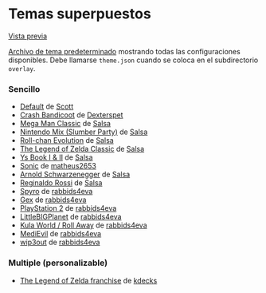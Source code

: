 # Temas superpuestos

[Vista previa](https://bit.ly/RAOPreviews)

[Archivo de tema predeterminado](https://github.com/RetroAchievements/RAInterface/blob/master/overlay/theme-coloredgrey.json) mostrando todas las configuraciones disponibles. Debe llamarse `theme.json` cuando se coloca en el subdirectorio `overlay`.

### Sencillo

- [Default](https://bit.ly/RAODefault) de [Scott](https://retroachievements.org/User/Scott)
- [Crash Bandicoot](https://bit.ly/RAOCrash) de [Dexterspet](https://retroachievements.org/User/Dexterspet)
- [Mega Man Classic](https://bit.ly/RAOMegamanC) de [Salsa](https://retroachievements.org/User/Salsa)
- [Nintendo Mix (Slumber Party)](https://bit.ly/RAONSlumber) de [Salsa](https://retroachievements.org/User/Salsa)
- [Roll-chan Evolution](https://bit.ly/RAORollchan) de [Salsa](https://retroachievements.org/User/Salsa)
- [The Legend of Zelda Classic](https://bit.ly/RAOZeldaC) de [Salsa](https://retroachievements.org/User/Salsa)
- [Ys Book I & II](https://bit.ly/RAOYs12) de [Salsa](https://retroachievements.org/User/Salsa)
- [Sonic](https://bit.ly/RAOSonicM) de [matheus2653](https://retroachievements.org/User/matheus2653)
- [Arnold Schwarzenegger](https://bit.ly/RAOArnold) de [Salsa](https://retroachievements.org/User/Salsa)
- [Reginaldo Rossi](https://bit.ly/RAORRossi) de [Salsa](https://retroachievements.org/User/Salsa)
- [Spyro](https://bit.ly/SpyroRA) de [rabbids4eva](https://retroachievements.org/user/rabbids4eva)
- [Gex](http://bit.ly/2X54iYo) de [rabbids4eva](https://retroachievements.org/user/rabbids4eva)
- [PlayStation 2](http://bit.ly/2ISxu0X) de [rabbids4eva](https://retroachievements.org/user/rabbids4eva)
- [LittleBIGPlanet](http://bit.ly/2RATOPk) de [rabbids4eva](https://retroachievements.org/user/rabbids4eva)
- [Kula World / Roll Away](https://mega.nz/#!doongahR!l1L1KVT0SJ7csHZq2M6BCp0CRSRligl0U5VnVSlUe70) de [rabbids4eva](https://retroachievements.org/user/rabbids4eva)
- [MediEvil](https://mega.nz/#!w1wDTI5Q!YpTHp2k6MuM-JQd6ynXtML-qjK1dWDRdn9vkKRQd6T0) de [rabbids4eva](https://retroachievements.org/user/rabbids4eva)
- [wip3out](https://mega.nz/#!EhxDhYBR!PjyK-Z5zmPf0NQBAd5xONY3GelCym7whN5dTy7an8lM) de [rabbids4eva](https://retroachievements.org/user/rabbids4eva)

### Multiple (personalizable)

- [The Legend of Zelda franchise](https://bit.ly/RAOZeldaM) de [kdecks](https://retroachievements.org/User/kdecks)
